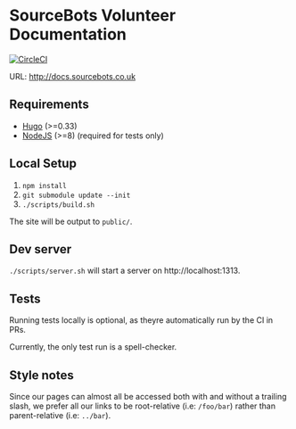 # SourceBots Volunteer Documentation

[![CircleCI](https://circleci.com/gh/sourcebots/volunteer-docs.svg?style=svg)](https://circleci.com/gh/sourcebots/volunteer-docs)

URL: http://docs.sourcebots.co.uk

## Requirements
- [Hugo](https://gohugo.io) (>=0.33)
- [NodeJS](https://nodejs.org/) (>=8) (required for tests only)

## Local Setup
1. `npm install`
2. `git submodule update --init`
3. `./scripts/build.sh`

The site will be output to `public/`.


## Dev server
`./scripts/server.sh` will start a server on http://localhost:1313.

## Tests
Running tests locally is optional, as theyre automatically run by the CI in PRs.

Currently, the only test run is a spell-checker.

## Style notes

Since our pages can almost all be accessed both with and without a trailing
slash, we prefer all our links to be root-relative (i.e: `/foo/bar`) rather
than parent-relative (i.e: `../bar`).
